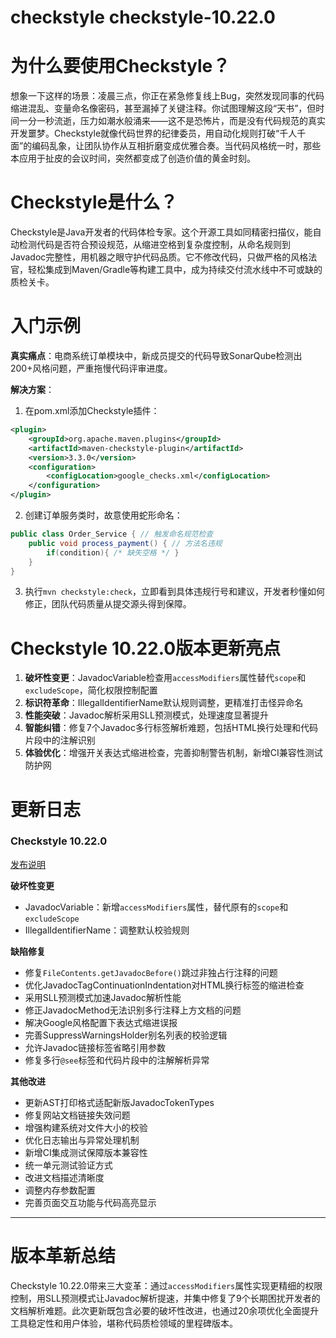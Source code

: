 # checkstyle checkstyle-10.22.0
# 为什么要使用Checkstyle？

想象一下这样的场景：凌晨三点，你正在紧急修复线上Bug，突然发现同事的代码缩进混乱、变量命名像密码，甚至漏掉了关键注释。你试图理解这段“天书”，但时间一分一秒流逝，压力如潮水般涌来——这不是恐怖片，而是没有代码规范的真实开发噩梦。Checkstyle就像代码世界的纪律委员，用自动化规则打破“千人千面”的编码乱象，让团队协作从互相折磨变成优雅合奏。当代码风格统一时，那些本应用于扯皮的会议时间，突然都变成了创造价值的黄金时刻。

# Checkstyle是什么？

Checkstyle是Java开发者的代码体检专家。这个开源工具如同精密扫描仪，能自动检测代码是否符合预设规范，从缩进空格到复杂度控制，从命名规则到Javadoc完整性，用机器之眼守护代码品质。它不修改代码，只做严格的风格法官，轻松集成到Maven/Gradle等构建工具中，成为持续交付流水线中不可或缺的质检关卡。

# 入门示例

**真实痛点**：电商系统订单模块中，新成员提交的代码导致SonarQube检测出200+风格问题，严重拖慢代码评审进度。

**解决方案**：
1. 在pom.xml添加Checkstyle插件：
```xml
<plugin>
    <groupId>org.apache.maven.plugins</groupId>
    <artifactId>maven-checkstyle-plugin</artifactId>
    <version>3.3.0</version>
    <configuration>
        <configLocation>google_checks.xml</configLocation>
    </configuration>
</plugin>
```
2. 创建订单服务类时，故意使用蛇形命名：
```java
public class Order_Service { // 触发命名规范检查
    public void process_payment() { // 方法名违规
        if(condition){ /* 缺失空格 */ }
    }
}
```
3. 执行`mvn checkstyle:check`，立即看到具体违规行号和建议，开发者秒懂如何修正，团队代码质量从提交源头得到保障。

# Checkstyle 10.22.0版本更新亮点

1. **破坏性变更**：JavadocVariable检查用`accessModifiers`属性替代`scope`和`excludeScope`，简化权限控制配置
2. **标识符革命**：IllegalIdentifierName默认规则调整，更精准打击怪异命名
3. **性能突破**：Javadoc解析采用SLL预测模式，处理速度显著提升
4. **智能纠错**：修复7个Javadoc多行标签解析难题，包括HTML换行处理和代码片段中的注解识别
5. **体验优化**：增强开关表达式缩进检查，完善抑制警告机制，新增CI兼容性测试防护网

# 更新日志

### Checkstyle 10.22.0  
[发布说明](https://checkstyle.org/releasenotes.html#Release_10.22.0)

**破坏性变更**  
- JavadocVariable：新增`accessModifiers`属性，替代原有的`scope`和`excludeScope`  
- IllegalIdentifierName：调整默认校验规则  

**缺陷修复**  
- 修复`FileContents.getJavadocBefore()`跳过非独占行注释的问题  
- 优化JavadocTagContinuationIndentation对HTML换行标签的缩进检查  
- 采用SLL预测模式加速Javadoc解析性能  
- 修正JavadocMethod无法识别多行注释上方文档的问题  
- 解决Google风格配置下表达式缩进误报  
- 完善SuppressWarningsHolder别名列表的校验逻辑  
- 允许Javadoc链接标签省略引用参数  
- 修复多行`@see`标签和代码片段中的注解解析异常  

**其他改进**  
- 更新AST打印格式适配新版JavadocTokenTypes  
- 修复网站文档链接失效问题  
- 增强构建系统对文件大小的校验  
- 优化日志输出与异常处理机制  
- 新增CI集成测试保障版本兼容性  
- 统一单元测试验证方式  
- 改进文档描述清晰度  
- 调整内存参数配置  
- 完善页面交互功能与代码高亮显示  

---

# 版本革新总结

Checkstyle 10.22.0带来三大变革：通过`accessModifiers`属性实现更精细的权限控制，用SLL预测模式让Javadoc解析提速，并集中修复了9个长期困扰开发者的文档解析难题。此次更新既包含必要的破坏性改进，也通过20余项优化全面提升工具稳定性和用户体验，堪称代码质检领域的里程碑版本。